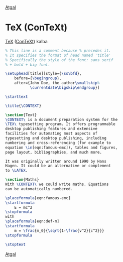 [Atgal](../README.md) <!-- markdownlint-disable-line MD041 -->

# TeX (ConTeXt)

[TeX](https://en.wikipedia.org/wiki/TeX) ([ConTeXt](https://en.wikipedia.org/wiki/ConTeXt)) kalba

```tex
% This line is a comment because % precedes it.
% It specifies the format of head named 'title'
% Specifically the style of the font: sans serif
% + bold + big font.

\setuphead[title][style={\ss\bfd},
    before={\begingroup},
    after={John Doe, the author\smallskip%
           \currentdate\bigskip\endgroup}]

\starttext

\title{\CONTEXT}

\section{Text}
\CONTEXT\ is a document preparation system for the 
\TEX\ typesetting program. It offers programmable 
desktop publishing features and extensive 
facilities for automating most aspects of 
typesetting and desktop publishing, including 
numbering and cross-referencing (for example to 
equation \in[eqn:famous-emc]), tables and figures, 
page layout, bibliographies, and much more.

It was originally written around 1990 by Hans 
Hagen. It could be an alternative or complement 
to \LATEX.

\section{Maths}
With \CONTEXT\ we could write maths. Equations 
can be automatically numbered.

\placeformula[eqn:famous-emc]
\startformula
    E = mc^2
\stopformula
with
\placeformula[eqn:def-m]
\startformula
    m = \frac{m_0}{\sqrt{1-\frac{v^2}{c^2}}}
\stopformula

\stoptext
```

[Atgal](../README.md)
